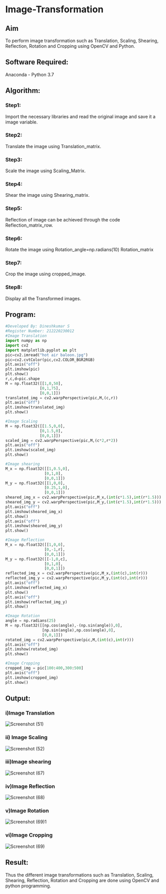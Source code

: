 # Image-Transformation
## Aim
To perform image transformation such as Translation, Scaling, Shearing, Reflection, Rotation and Cropping using OpenCV and Python.

## Software Required:
Anaconda - Python 3.7

## Algorithm:
### Step1:
Import the necessary libraries and read the original image and save it a image variable.
### Step2:
Translate the image using Translation_matrix.
### Step3:
Scale the image using Scaling_Matrix.
### Step4:
Shear the image using Shearing_matrix.
### Step5:
Reflection of image can be achieved through the code Reflection_matrix_row.
### Step6:
Rotate the image using Rotation_angle=np.radians(10) Rotation_matrix
### Step7:
Crop the image using cropped_image.
### Step8:
Display all the Transformed images.

## Program:
```python
#Developed By: Dineshkumar S
#Register Number: 212220230012
#Image Translation
import numpy as np
import cv2
import matplotlib.pyplot as plt
pic=cv2.imread("hot air baloon.jpg")
pic=cv2.cvtColor(pic,cv2.COLOR_BGR2RGB)
plt.axis("off")
plt.imshow(pic)
plt.show()
r,c,d=pic.shape
M = np.float32([[1,0,50],
               [0,1,75],
               [0,0,1]])
translated_img = cv2.warpPerspective(pic,M,(c,r))
plt.axis("off")
plt.imshow(translated_img)
plt.show()

#Image Scaling
M = np.float32([[1.5,0,0],
               [0,1.5,0],
               [0,0,1]])
scaled_img = cv2.warpPerspective(pic,M,(c*2,r*2))
plt.axis("off")
plt.imshow(scaled_img)
plt.show()

#Image shearing
M_x = np.float32([[1,0.5,0],
                 [0,1,0],
                 [0,0,1]])
M_y = np.float32([[1,0,0],
                 [0.25,1,0],
                 [0,0,1]])
sheared_img_x = cv2.warpPerspective(pic,M_x,(int(c*1.5),int(r*1.5)))
sheared_img_y = cv2.warpPerspective(pic,M_y,(int(c*1.5),int(r*1.5)))
plt.axis("off")
plt.imshow(sheared_img_x)
plt.show()
plt.axis("off")
plt.imshow(sheared_img_y)
plt.show()

#Image Reflection
M_x = np.float32([[1,0,0],
                 [0,-1,r],
                 [0,0,1]])
M_y = np.float32([[-1,0,c],
                 [0,1,0],
                 [0,0,1]])
reflected_img_x = cv2.warpPerspective(pic,M_x,(int(c),int(r)))
reflected_img_y = cv2.warpPerspective(pic,M_y,(int(c),int(r)))
plt.axis("off")
plt.imshow(reflected_img_x)
plt.show()
plt.axis("off")
plt.imshow(reflected_img_y)
plt.show()

#Image Rotation
angle = np.radians(25)
M = np.float32([[np.cos(angle),-(np.sin(angle)),0],
                [np.sin(angle),np.cos(angle),0],
                [0,0,1]])
rotated_img = cv2.warpPerspective(pic,M,(int(c),int(r)))
plt.axis("off")
plt.imshow(rotated_img)
plt.show()

#Image Cropping
cropped_img = pic[100:400,300:500]
plt.axis("off")
plt.imshow(cropped_img)
plt.show()

```
## Output:
### i)Image Translation
![Screenshot (51)](https://user-images.githubusercontent.com/75234807/165893140-d7bea756-434c-42fa-ba7c-5808b9f0b7fb.png)

### ii) Image Scaling
![Screenshot (52)](https://user-images.githubusercontent.com/75234807/165893168-0da7fb4b-2364-4815-9e54-bc0775f63260.png)

### iii)Image shearing
![Screenshot (67)](https://user-images.githubusercontent.com/75234807/165893215-e503fa1e-7a69-4f61-a7a1-a65fd9cc8950.png)

### iv)Image Reflection
![Screenshot (68)](https://user-images.githubusercontent.com/75234807/165893178-99414d5e-9de8-4d3b-9f40-cc1c893061e4.png)

### v)Image Rotation
![Screenshot (69)1](https://user-images.githubusercontent.com/75234807/165893186-2476575b-7198-421f-ae86-4edf38c147e5.png)

### vi)Image Cropping
![Screenshot (69)](https://user-images.githubusercontent.com/75234807/165893192-355a4205-955d-4ad9-b122-b2f2d5293cd3.png)


## Result: 

Thus the different image transformations such as Translation, Scaling, Shearing, Reflection, Rotation and Cropping are done using OpenCV and python programming.
